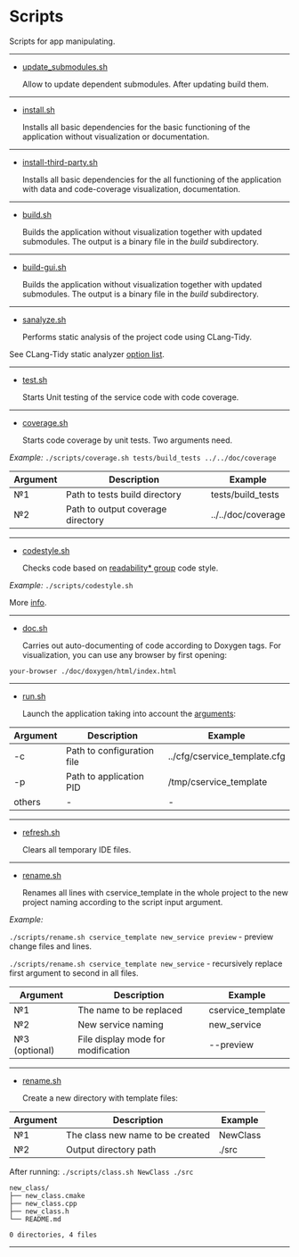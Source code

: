 # Scripts

Scripts for app manipulating.

---

- [update_submodules.sh](update_submodules.sh)

    Allow to update dependent submodules. After updating build them.

---

- [install.sh](install.sh)

    Installs all basic dependencies for the basic functioning of the application without visualization or documentation.

---

- [install-third-party.sh](install-third-party.sh)

    Installs all basic dependencies for the all functioning of the application with data and code-coverage visualization, documentation.

---

- [build.sh](build.sh)

    Builds the application without visualization together with updated submodules. The output is a binary file in the *build* subdirectory.

---

- [build-gui.sh](build-gui.sh)

    Builds the application without visualization together with updated submodules. The output is a binary file in the *build* subdirectory.

---

- [sanalyze.sh](sanalyze.sh)

    Performs static analysis of the project code using CLang-Tidy.

See CLang-Tidy static analyzer [option list](https://clang.llvm.org/extra/clang-tidy/checks/list.html).

---

- [test.sh](test.sh)

    Starts Unit testing of the service code with code coverage.

---

- [coverage.sh](coverage.sh)

    Starts code coverage by unit tests. Two arguments need.

*Example:* ```./scripts/coverage.sh tests/build_tests ../../doc/coverage```

| Argument| Description                       | Example            |
|---------|-----------------------------------|--------------------|
| №1      | Path to tests build directory     | tests/build_tests  |
| №2      | Path to output coverage directory | ../../doc/coverage |

---

- [codestyle.sh](codestyle.sh)

    Checks code based on [readability* group](https://clang.llvm.org/extra/clang-tidy/checks/list.html) code style.

*Example:* ```./scripts/codestyle.sh```

More [info](http://bb.niias/projects/TOOL/repos/cpp_codestyle/browse).

---

- [doc.sh](doc.sh)

    Carries out auto-documenting of code according to Doxygen tags. For visualization, you can use any browser by first opening: <br/>

```your-browser ./doc/doxygen/html/index.html```

---

- [run.sh](run.sh)

    Launch the application taking into account the [arguments](http://bb.niias/projects/TOOL/repos/niias_srv_supply/browse):<br/>

| Argument| Description                | Example                      |
|---------|----------------------------|------------------------------|
| -c      | Path to configuration file | ../cfg/cservice_template.cfg |
| -p      | Path to application PID    | /tmp/cservice_template       |
| others  | -                          | -                            |

---

- [refresh.sh](refresh.sh)

    Clears all temporary IDE files.

---

- [rename.sh](rename.sh)

    Renames all lines with cservice_template in the whole project to the new project naming according to the script input argument.

*Example:* <br>

```./scripts/rename.sh cservice_template new_service preview``` - preview change files and lines.

```./scripts/rename.sh cservice_template new_service``` - recursively replace first argument to second in all files.

| Argument      | Description                        | Example            |
|---------------|------------------------------------|--------------------|
| №1            | The name to be replaced            | cservice_template  |
| №2            | New service naming                 | new_service        |
| №3 (optional) | File display mode for modification | --preview          |

---

- [rename.sh](class.sh)

    Create a new directory with template files:

| Argument      | Description                        | Example  |
|---------------|------------------------------------|----------|
| №1            | The class new name to be created   | NewClass |
| №2            | Output directory path              | ./src    |

After running: ```./scripts/class.sh NewClass ./src```

```
new_class/
├── new_class.cmake
├── new_class.cpp
├── new_class.h
└── README.md

0 directories, 4 files

```

---